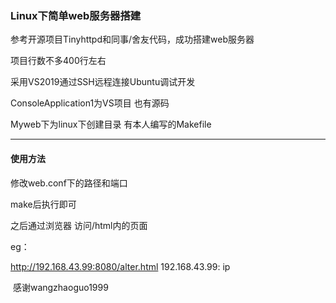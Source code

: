 ### Linux下简单web服务器搭建

参考开源项目Tinyhttpd和同事/舍友代码，成功搭建web服务器

项目行数不多400行左右

采用VS2019通过SSH远程连接Ubuntu调试开发

ConsoleApplication1为VS项目 也有源码

Myweb下为linux下创建目录 	有本人编写的Makefile

------

#### 使用方法

修改web.conf下的路径和端口

make后执行即可

之后通过浏览器 访问/html内的页面

eg：

http://192.168.43.99:8080/alter.html  192.168.43.99: ip



​																												感谢wangzhaoguo1999						